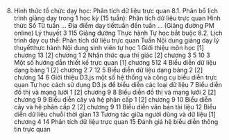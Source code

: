 8. Hình thức tổ chức dạy học: Phân tích dữ liệu trực quan
8.1. Phân bổ lịch trình giảng dạy trong 1 học kỳ (15 tuần): Phân tích dữ liệu trực quan Hình thức Số Từ tuần ... Địa điểm dạy tiếttuần đến tuần ... (Giảng đường PM online) Lý thuyết 3 115 Giảng đường Thực hành Tự học bắt buộc 8.2. Lịch trình dạy cụ thể: Phân tích dữ liệu trực quan Tuần Nội dung giảng dạy lý thuyếtthực hành Nội dung sinh viên tự học 1 Giới thiệu môn học \[1\] chương 13 \[2\] chương 1
2 Nhận thức qua thị giác \[2\] chương 3 5 10
3 Một số hướng dẫn thiết kế trực quan \[1\] chương 512
4 Biểu diễn dữ liệu dạng bảng 1 \[2\] chương 2 7 12
5 Biểu diễn dữ liệu dạng bảng 2 \[2\] chương 14
6 Giới thiệu D3.js một số hệ thống và công cụ biểu diễn trực quan Tự học cách sử dụng D3.js để biểu diễn các loại dữ liệu
7 Biểu diễn đồ thị và mạng lưới 1 \[2\] chương 9
8 Biểu diễn đồ thị và mạng lưới 2 \[2\] chương 9
9 Biểu diễn cây và hệ phân cấp 1 \[2\] chương 9
10 Biểu diễn cây và hệ phân cấp 2 \[2\] chương 9
11 Biểu diễn văn bản tài liệu
12 Biểu diễn dữ liệu chuỗi thời gian
13 Tương tác giữa người dùng và dữ liệu \[1\] chương 4
14 Phân tích dữ liệu trực quan
15 Đánh giá hệ biểu diễn thông tin trực quan
